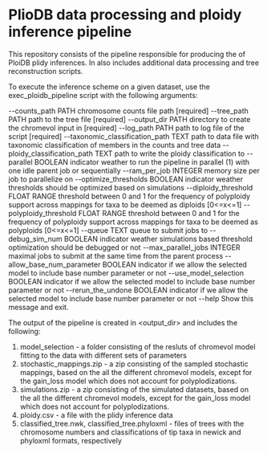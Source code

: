 # PlioDB data processing and ploidy inference pipeline

This repository consists of the pipeline responsible for producing the of PloiDB plidy inferences. In also includes additional data processing and tree reconstruction scripts.

To execute the inference scheme on a given dataset, use the exec_ploidb_pipeline script with the following arguments:

  --counts_path PATH              chromosome counts file path  [required]
  --tree_path PATH                path to the tree file  [required]
  --output_dir PATH               directory to create the chromevol input in
                                  [required]
  --log_path PATH                 path to log file of the script  [required]
  --taxonomic_classification_path TEXT
                                  path to data file with taxonomic
                                  classification of members in the counts and
                                  tree data
  --ploidy_classification_path TEXT
                                  path to write the ploidy classification to
  --parallel BOOLEAN              indicator weather to run the pipeline in
                                  parallel (1) with one idle parent job or
                                  sequentially
  --ram_per_job INTEGER           memory size per job to parallelize on
  --optimize_thresholds BOOLEAN   indicator weather thresholds should be
                                  optimized based on simulations
  --diploidy_threshold FLOAT RANGE
                                  threshold between 0 and 1 for the frequency
                                  of polyploidy support across mappings for
                                  taxa to be deemed as diploids  [0<=x<=1]
  --polyploidy_threshold FLOAT RANGE
                                  threshold between 0 and 1 for the frequency
                                  of polyploidy support across mappings for
                                  taxa to be deemed as polyploids  [0<=x<=1]
  --queue TEXT                    queue to submit jobs to
  --debug_sim_num BOOLEAN         indicator weather simulations based
                                  threshold optimization should be debugged or
                                  not
  --max_parallel_jobs INTEGER     maximal jobs to submit at the same time from
                                  the parent process
  --allow_base_num_parameter BOOLEAN
                                  indicator if we allow the selected model to
                                  include base number parameter or not
  --use_model_selection BOOLEAN   indicator if we allow the selected model to
                                  include base number parameter or not
  --rerun_the_undone BOOLEAN      indicator if we allow the selected model to
                                  include base number parameter or not
  --help                          Show this message and exit.
  
  The output of the pipeline is created in <output_dir> and includes the following:
  1. model_selection - a folder consisting of the resluts of chromevol model fitting to the data with different sets of parameters
  2. stochastic_mappings.zip - a zip consisting of the sampled stochastic mappings, based on the all the different chromevol models, except for the gain_loss model which does not account for polyplodizations.
  3. simulations.zip - a zip consisting of the simulated datasets, based on the all the different chromevol models, except for the gain_loss model which does not account for polyplodizations.
  4. ploidy.csv - a file with the plidy inference data
  5. classified_tree.nwk, classified_tree.phyloxml - files of trees with the chromosome numbers and classifications of tip taxa in newick and phyloxml formats, respectively
